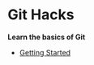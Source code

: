# Git Hacks
**Learn the basics of Git**
* [Getting Started](https://github.com/AUIArafat/Git-Hacks/blob/master/Getting%20Started.txt)